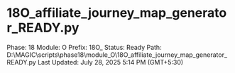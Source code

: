 # 18O_affiliate_journey_map_generator_READY.py

Phase: 18
Module: O
Prefix: 18O_
Status: Ready
Path: D:\MAGIC\scripts\phase18\module_O\18O_affiliate_journey_map_generator_READY.py
Last Updated: July 28, 2025 5:14 PM (GMT+5:30)
